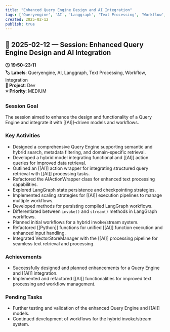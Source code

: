 ```yaml
---
title: "Enhanced Query Engine Design and AI Integration"
tags: ['Queryengine', 'AI', 'Langgraph', 'Text Processing', 'Workflow', 'Integration']
created: 2025-02-12
publish: true
---
```


## 📅 2025-02-12 — Session: Enhanced Query Engine Design and AI Integration

**🕒 19:50–23:11**  
**🏷️ Labels**: Queryengine, AI, Langgraph, Text Processing, Workflow, Integration  
**📂 Project**: Dev  
**⭐ Priority**: MEDIUM  


### Session Goal
The session aimed to enhance the design and functionality of a Query Engine and integrate it with [[AI]]-driven models and workflows.

### Key Activities
- Designed a comprehensive Query Engine supporting semantic and hybrid search, metadata filtering, and domain-specific retrieval.
- Developed a hybrid model integrating functional and [[AI]] action queries for improved data retrieval.
- Outlined an [[AI]] action wrapper for integrating structured query retrieval with [[AI]] processing tasks.
- Refactored the AIActionWrapper class for enhanced text processing capabilities.
- Explored LangGraph state persistence and checkpointing strategies.
- Implemented scaling strategies for [[AI]] execution pipelines to manage multiple workflows.
- Developed methods for persisting compiled LangGraph workflows.
- Differentiated between `invoke()` and `stream()` methods in LangGraph workflows.
- Planned initial workflows for a hybrid invoke/stream system.
- Refactored [[Python]] functions for unified [[AI]] function execution and enhanced input handling.
- Integrated VectorStoreManager with the [[AI]] processing pipeline for seamless text retrieval and processing.

### Achievements
- Successfully designed and planned enhancements for a Query Engine and [[AI]] integration.
- Implemented and refactored [[AI]] functionalities for improved text processing and workflow management.

### Pending Tasks
- Further testing and validation of the enhanced Query Engine and [[AI]] models.
- Continued development of workflows for the hybrid invoke/stream system.
